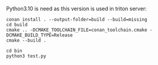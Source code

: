 Python3.10 is need as this version is used in triton server:

```
conan install . --output-folder=build --build=missing
cd build
cmake .. -DCMAKE_TOOLCHAIN_FILE=conan_toolchain.cmake -DCMAKE_BUILD_TYPE=Release
cmake --build .

cd bin
python3 test.py
```